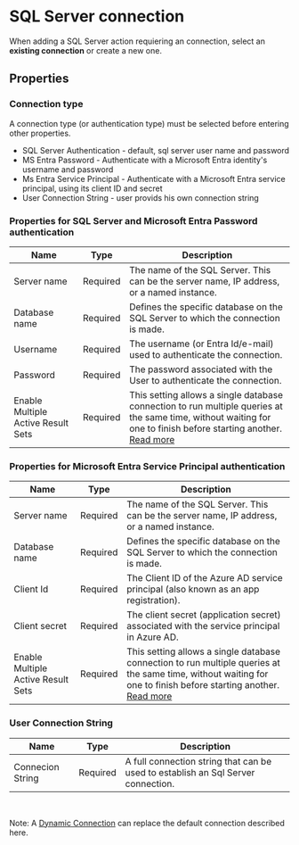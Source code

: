# SQL Server connection

When adding a SQL Server action requiering an connection, select an **existing connection** or create a new one.

## Properties

### Connection type

A connection type (or authentication type) must be selected before entering other properties.
- SQL Server Authentication - default, sql server user name and password
- MS Entra Password - Authenticate with a Microsoft Entra identity's username and password
- Ms Entra Service Principal - Authenticate with a Microsoft Entra service principal, using its client ID and secret
- User Connection String - user provids his own connection string

### Properties for SQL Server and Microsoft Entra Password authentication

| Name                |  Type     | Description                                                          |
|---------------------|-----------|----------------------------------------------------------------------|
| Server name         | Required  | The name of the SQL Server. This can be the server name, IP address, or a named instance. |
| Database name       | Required  | Defines the specific database on the SQL Server to which the connection is made.|
| Username            | Required  | The username (or Entra Id/e-mail) used to authenticate the connection. |
| Password            | Required  | The password associated with the User to authenticate the connection. |
| Enable Multiple Active Result Sets | Required  | This setting allows a single database connection to run multiple queries at the same time, without waiting for one to finish before starting another.  [Read more](https://learn.microsoft.com/en-us/sql/connect/ado-net/sql/enable-multiple-active-result-sets?view=sql-server-ver16) |

### Properties for Microsoft Entra Service Principal authentication

| Name                |  Type    | Description                                                          |
|---------------------|----------|----------------------------------------------------------------------|
| Server name         | Required | The name of the SQL Server. This can be the server name, IP address, or a named instance. |
| Database name       | Required | Defines the specific database on the SQL Server to which the connection is made.|
| Client Id           | Required | The Client ID of the Azure AD service principal (also known as an app registration). |
| Client secret       | Required | The client secret (application secret) associated with the service principal in Azure AD. |
| Enable Multiple Active Result Sets | Required  | This setting allows a single database connection to run multiple queries at the same time, without waiting for one to finish before starting another.  [Read more](https://learn.microsoft.com/en-us/sql/connect/ado-net/sql/enable-multiple-active-result-sets?view=sql-server-ver16) |

### User Connection String

| Name                | Type     | Description                                                          |
|---------------------|----------|----------------------------------------------------------------------|
| Connecion String    | Required | A full connection string that can be used to establish an Sql Server connection.  |


<br/>

Note: A [Dynamic Connection](./create-connection.md) can replace the default connection described here.